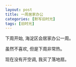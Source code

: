 ```yaml
---
layout: post
title: 一周居家办公
categories: [默写旧时光]
tags: [旧时光]
---
```


下周开始, 海淀区会居家办公一周。

虽然不喜欢, 但是下周非常热。

现在没有开空调, 我买了落地扇。


